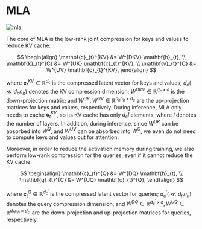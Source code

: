 # MLA

![mla](../../assets/image/mla.png)

The core of MLA is the low-rank joint compression for keys and values to reduce KV cache:

$$
\begin{align}
    \mathbf{c}_{t}^{KV} &= W^{DKV} \mathbf{h}_{t}, \\
    \mathbf{k}_{t}^{C} &= W^{UK} \mathbf{c}_{t}^{KV}, \\
    \mathbf{v}_{t}^{C} &= W^{UV} \mathbf{c}_{t}^{KV},
\end{align}
$$

where $\mathbf{c}_{t}^{KV} \in \mathbb{R}^{d_c}$ is the compressed latent vector for keys and values;
$d_c (\ll d_h n_h)$ denotes the KV compression dimension;
$W^{DKV} \in \mathbb{R}^{d_c \times d}$ is the down-projection matrix;
and $W^{UK},W^{UV} \in \mathbb{R}^{d_h n_h \times d_c}$ are the up-projection matrices for keys and values, respectively.
During inference, MLA only needs to cache $\mathbf{c}_{t}^{KV}$, so its KV cache has only $d_{c}l$ elements, where $l$ denotes the number of layers.
In addition, during inference, since $W^{UK}$ can be absorbed into $W^{Q}$, and $W^{UV}$ can be absorbed into $W^{O}$, we even do not need to compute keys and values out for attention.

Moreover, in order to reduce the activation memory during training, we also perform low-rank compression for the queries, even if it cannot reduce the KV cache:

$$
\begin{align}
    \mathbf{c}_{t}^{Q} &= W^{DQ} \mathbf{h}_{t}, \\
    \mathbf{q}_{t}^{C} &= W^{UQ} \mathbf{c}_{t}^{Q},
\end{align}
$$

where $\mathbf{c}_{t}^{Q} \in \mathbb{R}^{d_c^{\prime}}$ is the compressed latent vector for queries;
$d_c^{\prime} (\ll d_h n_h)$ denotes the query compression dimension;
and $W^{DQ} \in \mathbb{R}^{d_c^{\prime} \times d}, W^{UQ} \in \mathbb{R}^{d_h n_h \times d_c^{\prime}}$ are the down-projection and up-projection matrices for queries, respectively.
